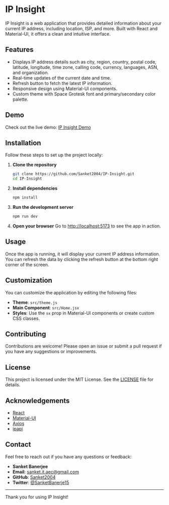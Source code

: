 # IP Insight

IP Insight is a web application that provides detailed information about your current IP address, including location, ISP, and more. Built with React and Material-UI, it offers a clean and intuitive interface.

## Features

- Displays IP address details such as city, region, country, postal code, latitude, longitude, time zone, calling code, currency, languages, ASN, and organization.
- Real-time updates of the current date and time.
- Refresh button to fetch the latest IP information.
- Responsive design using Material-UI components.
- Custom theme with Space Grotesk font and primary/secondary color palette.

## Demo

Check out the live demo: [IP Insight Demo](https://ipinsight.netlify.app)

## Installation

Follow these steps to set up the project locally:

1. **Clone the repository**
    ```sh
    git clone https://github.com/Sanket2004/IP-Insight.git
    cd IP-Insight
    ```

2. **Install dependencies**
    ```sh
    npm install
    ```

3. **Run the development server**
    ```sh
    npm run dev
    ```

4. **Open your browser**
    Go to [http://localhost:5173](http://localhost:5173) to see the app in action.

## Usage

Once the app is running, it will display your current IP address information. You can refresh the data by clicking the refresh button at the bottom right corner of the screen.

## Customization

You can customize the application by editing the following files:

- **Theme**: `src/theme.js`
- **Main Component**: `src/Home.jsx`
- **Styles**: Use the `sx` prop in Material-UI components or create custom CSS classes.

## Contributing

Contributions are welcome! Please open an issue or submit a pull request if you have any suggestions or improvements.

## License

This project is licensed under the MIT License. See the [LICENSE](LICENSE) file for details.

## Acknowledgements

- [React](https://reactjs.org/)
- [Material-UI](https://mui.com/)
- [Axios](https://axios-http.com/)
- [ipapi](https://ipapi.co/)

## Contact

Feel free to reach out if you have any questions or feedback:

- **Sanket Banerjee**
- **Email**: sanket.it.aec@gmail.com
- **GitHub**: [Sanket2004](https://github.com/Sanket2004)
- **Twitter**: [@SanketBanerje15](https://twitter.com/SanketBanerje15)

---

Thank you for using IP Insight!
